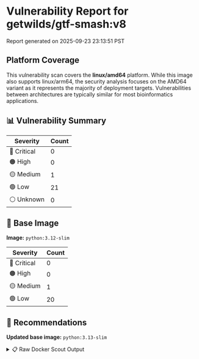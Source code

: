 # Vulnerability Report for getwilds/gtf-smash:v8

Report generated on 2025-09-23 23:13:51 PST

## Platform Coverage

This vulnerability scan covers the **linux/amd64** platform. While this image also supports linux/arm64, the security analysis focuses on the AMD64 variant as it represents the majority of deployment targets. Vulnerabilities between architectures are typically similar for most bioinformatics applications.

## 📊 Vulnerability Summary

| Severity | Count |
|----------|-------|
| 🔴 Critical | 0 |
| 🟠 High | 0 |
| 🟡 Medium | 1 |
| 🟢 Low | 21 |
| ⚪ Unknown | 0 |

## 🐳 Base Image

**Image:** `python:3.12-slim`

| Severity | Count |
|----------|-------|
| 🔴 Critical | 0 |
| 🟠 High | 0 |
| 🟡 Medium | 1 |
| 🟢 Low | 20 |

## 🔄 Recommendations

**Updated base image:** `python:3.13-slim`

<details>
<summary>📋 Raw Docker Scout Output</summary>

```text
Target             │  getwilds/gtf-smash:v8  │    0C     0H     1M    21L   
    digest           │  549708ec856f                   │                              
  Base image         │  python:3.12-slim               │    0C     0H     1M    20L   
  Updated base image │  python:3.13-slim               │    0C     0H     1M    20L   
                     │                                 │                              

What's next:
    View vulnerabilities → docker scout cves getwilds/gtf-smash:v8
    View base image update recommendations → docker scout recommendations getwilds/gtf-smash:v8
    Include policy results in your quickview by supplying an organization → docker scout quickview getwilds/gtf-smash:v8 --org <organization>
```
</details>
